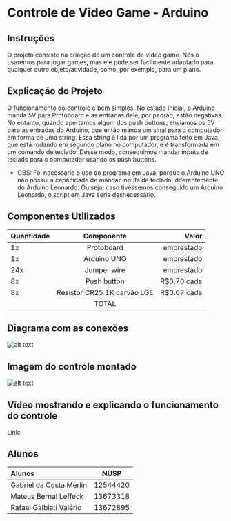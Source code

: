 # Controle de Video Game - Arduino

## Instruções

O projeto consiste na criação de um controle de video game. Nós o usaremos para jogar games, mas ele pode ser facilmente adaptado para qualquer outro objeto/atividade, como, por exemplo, para um piano.

## Explicação do Projeto

O funcionamento do controle é bem simples. No estado inicial, o Arduino manda 5V para Protoboard e as entradas dele, por padrão, estão negativas. No entanto, quando apertamos algum dos push buttons, enviamos os 5V para as entradas do Arduino, que então manda um sinal para o computador em forma de uma string. Essa string é lida por um programa feito em Java, que está rodando em segundo plano no computador, e é transformada em um comando de teclado. Desse modo, conseguimos mandar inputs de teclado para o computador usando os push buttons.

* OBS: Foi necessário o uso do programa em Java, porque o Arduino UNO não possui a capacidade de mandar inputs de teclado, diferentemente do Arduino Leonardo. Ou seja, caso tivéssemos conseguido um Arduino Leonardo, o script em Java seria desnecessário.

## Componentes Utilizados

| Quantidade |         Componente          |    Valor    |
| :--------- |:--------------------------: | ----------: |
| 1x         | Protoboard                  | emprestado  |
| 1x         | Arduino UNO                 | emprestado  |
| 24x        | Jumper wire                 | emprestado  |
| 8x         | Push button                 | R$0,70 cada |
| 8x         | Resistor CR25 1K carvão LGE | R$0.07 cada |
|            |         TOTAL               |             |

## Diagrama com as conexões

![alt text][foto2]

[foto2]: https://i.imgur.com/wLgtLHg.png

## Imagem do controle montado

![alt text][foto1]

[foto1]: https://i.imgur.com/bVEU1oO.jpeg

## Vídeo mostrando e explicando o funcionamento do controle

Link:

## Alunos

|         Alunos          |   NUSP    |
| :---------------------- | :-------: |
| Gabriel da Costa Merlin |  12544420 |
| Mateus Bernal Leffeck   |  13673318 |
| Rafael Galbiati Valério |  13672895 |
